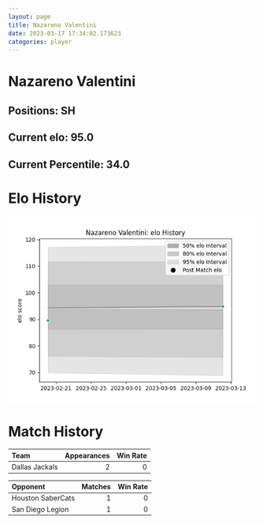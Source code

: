 ```yaml
---  
layout: page  
title: Nazareno Valentini  
date: 2023-03-17 17:34:02.173623  
categories: player  
---
```

# Nazareno Valentini

## Positions: SH

## Current elo: 95.0

## Current Percentile: 34.0

# Elo History


![elo history](history_NazarenoValentini.png)
# Match History


| Team           |   Appearances |   Win Rate |
|:---------------|--------------:|-----------:|
| Dallas Jackals |             2 |          0 |

| Opponent          |   Matches |   Win Rate |
|:------------------|----------:|-----------:|
| Houston SaberCats |         1 |          0 |
| San Diego Legion  |         1 |          0 |